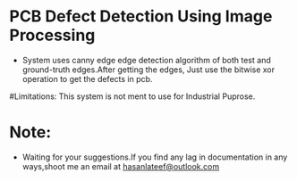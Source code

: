 # PCB Defect Detection Using Image Processing
* System uses canny edge edge detection algorithm of both test and ground-truth edges.After getting the edges, Just use the bitwise xor operation to get the defects in pcb.

#Limitations: This  system is not ment to use for Industrial Puprose.


# Note:
  * Waiting for your suggestions.If you find any lag in documentation in any ways,shoot me an email at hasanlateef@outlook.com




